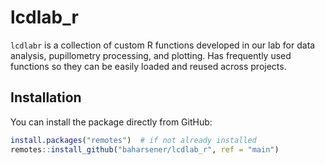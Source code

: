 # lcdlab_r

`lcdlabr` is a collection of custom R functions developed in our lab for data analysis, pupillometry processing, and plotting. Has frequently used functions so they can be easily loaded and reused across projects.

## Installation

You can install the package directly from GitHub:

```r
install.packages("remotes")  # if not already installed
remotes::install_github("baharsener/lcdlab_r", ref = "main")
